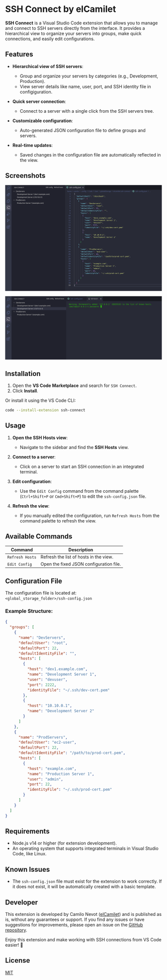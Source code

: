
# SSH Connect by elCamilet

**SSH Connect** is a Visual Studio Code extension that allows you to manage and connect to SSH servers directly from the interface. It provides a hierarchical view to organize your servers into groups, make quick connections, and easily edit configurations.

## Features

- **Hierarchical view of SSH servers**:
  - Group and organize your servers by categories (e.g., Development, Production).
  - View server details like name, user, port, and SSH identity file in configiguration.

- **Quick server connection**:
  - Connect to a server with a single click from the SSH servers tree.

- **Customizable configuration**:
  - Auto-generated JSON configuration file to define groups and servers.

- **Real-time updates**:
  - Saved changes in the configuration file are automatically reflected in the view.

## Screenshots
![Configuration file](https://raw.githubusercontent.com/elcamilet/ssh-connect/refs/heads/master/readme_config.png)

![SSH Connection](https://raw.githubusercontent.com/elcamilet/ssh-connect/refs/heads/master/readme_connection.png)

## Installation

1. Open the **VS Code Marketplace** and search for `SSH Connect`.
2. Click **Install**.

Or install it using the VS Code CLI:

```bash
code --install-extension ssh-connect
```

## Usage

1. **Open the SSH Hosts view**:
   - Navigate to the sidebar and find the **SSH Hosts** view.

2. **Connect to a server**:
   - Click on a server to start an SSH connection in an integrated terminal.

3. **Edit configuration**:
   - Use the `Edit Config` command from the command palette (`Ctrl+Shift+P` or `Cmd+Shift+P`) to edit the `ssh-config.json` file.

4. **Refresh the view**:
   - If you manually edited the configuration, run `Refresh Hosts` from the command palette to refresh the view.

## Available Commands

| Command                          | Description                                      |
|----------------------------------|--------------------------------------------------|
| `Refresh Hosts`     | Refresh the list of hosts in the view.           |
| `Edit Config`       | Open the fixed JSON configuration file.          |

## Configuration File

The configuration file is located at:  
`<global_storage_folder>/ssh-config.json`

### Example Structure:

```json
{
  "groups": [
    {
      "name": "DevServers",
      "defaultUser": "root",
      "defaultPort": 22,
      "defaultIdentityFile": "",
      "hosts": [
        {
          "host": "dev1.example.com",
          "name": "Development Server 1",
          "user": "devuser",
          "port": 2222,
          "identityFile": "~/.ssh/dev-cert.pem"
        },
        {
          "host": "10.10.0.1",
          "name": "Development Server 2"
        }
      ]
    },
    {
      "name": "ProdServers",
      "defaultUser": "ec2-user",
      "defaultPort": 22,
      "defaultIdentityFile": "/path/to/prod-cert.pem",
      "hosts": [
        {
          "host": "example.com",
          "name": "Production Server 1",
          "user": "admin",
          "port": 22,
          "identityFile": "~/.ssh/prod-cert.pem"
        }
      ]
    }
  ]
}
```

## Requirements

- Node.js v14 or higher (for extension development).
- An operating system that supports integrated terminals in Visual Studio Code, like Linux. 

## Known Issues

- The `ssh-config.json` file must exist for the extension to work correctly. If it does not exist, it will be automatically created with a basic template.

## Developer

This extension is developed by Camilo Nevot ([elCamilet](https://github.com/elcamilet)) and is published as is, without any guarantees or support. If you find any issues or have suggestions for improvements, please open an issue on the [GitHub repository](https://github.com/elcamilet/ssh-connect).

Enjoy this extension and make working with SSH connections from VS Code easier! 🚀

## License

[MIT](https://github.com/elcamilet/ssh-connect/blob/master/LICENSE)
